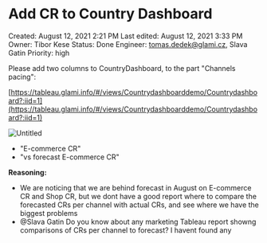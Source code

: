 # Add CR to Country Dashboard

Created: August 12, 2021 2:21 PM
Last edited: August 12, 2021 3:33 PM
Owner: Tibor Kese
Status: Done
Engineer: tomas.dedek@glami.cz, Slava Gatin
Priority: high

Please add two columns to CountryDashboard, to the part "Channels pacing":

[https://tableau.glami.info/#/views/Countrydashboarddemo/Countrydashboard?:iid=1](https://tableau.glami.info/#/views/Countrydashboarddemo/Countrydashboard?:iid=1)

![Untitled](Add%20CR%20to%20Country%20Dashboard%203258a77a98904e9d917836a6369fcbb5/Untitled.png)

- "E-commerce CR"
- "vs forecast E-commerce CR"

**Reasoning:**

- We are noticing that we are behind forecast in August on E-commerce CR and Shop CR, but we dont have a good report where to compare the forecasted CRs per channel with actual CRs, and see where we have the biggest problems
- @Slava Gatin Do you know about any marketing Tableau report showng comparisons of CRs per channel to forecast? I havent found any